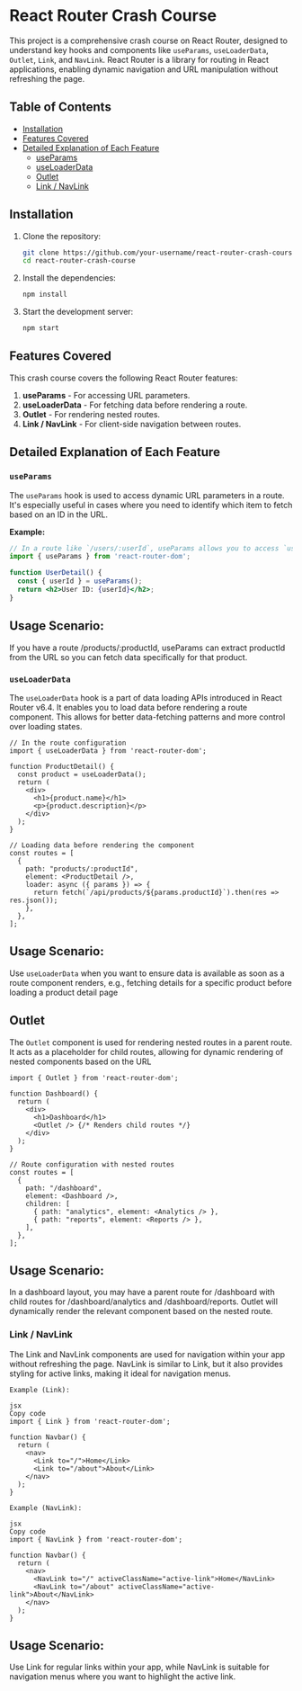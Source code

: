 # React Router Crash Course

This project is a comprehensive crash course on React Router, designed to understand key hooks and components like `useParams`, `useLoaderData`, `Outlet`, `Link`, and `NavLink`. React Router is a library for routing in React applications, enabling dynamic navigation and URL manipulation without refreshing the page.

## Table of Contents
- [Installation](#installation)
- [Features Covered](#features-covered)
- [Detailed Explanation of Each Feature](#detailed-explanation-of-each-feature)
  - [useParams](#useparams)
  - [useLoaderData](#useloaderdata)
  - [Outlet](#outlet)
  - [Link / NavLink](#link--navlink)


## Installation

1. Clone the repository:
    ```bash
    git clone https://github.com/your-username/react-router-crash-course.git
    cd react-router-crash-course
    ```

2. Install the dependencies:
    ```bash
    npm install
    ```

3. Start the development server:
    ```bash
    npm start
    ```

## Features Covered

This crash course covers the following React Router features:

1. **useParams** - For accessing URL parameters.
2. **useLoaderData** - For fetching data before rendering a route.
3. **Outlet** - For rendering nested routes.
4. **Link / NavLink** - For client-side navigation between routes.

## Detailed Explanation of Each Feature

### `useParams`
The `useParams` hook is used to access dynamic URL parameters in a route. It's especially useful in cases where you need to identify which item to fetch based on an ID in the URL.

**Example:**
```jsx
// In a route like `/users/:userId`, useParams allows you to access `userId`
import { useParams } from 'react-router-dom';

function UserDetail() {
  const { userId } = useParams();
  return <h2>User ID: {userId}</h2>;
}
```
## Usage Scenario: 
If you have a route /products/:productId, useParams can extract productId from the URL so you can fetch data specifically for that product.

### `useLoaderData`
The `useLoaderData` hook is a part of data loading APIs introduced in React Router v6.4. It enables you to load data before rendering a route component. This allows for better data-fetching patterns and more control over loading states.
```
// In the route configuration
import { useLoaderData } from 'react-router-dom';

function ProductDetail() {
  const product = useLoaderData();
  return (
    <div>
      <h1>{product.name}</h1>
      <p>{product.description}</p>
    </div>
  );
}

// Loading data before rendering the component
const routes = [
  {
    path: "products/:productId",
    element: <ProductDetail />,
    loader: async ({ params }) => {
      return fetch(`/api/products/${params.productId}`).then(res => res.json());
    },
  },
];
```
## Usage Scenario:
Use `useLoaderData` when you want to ensure data is available as soon as a route component renders, e.g., fetching details for a specific product before loading a product detail page

## Outlet
The `Outlet` component is used for rendering nested routes in a parent route. It acts as a placeholder for child routes, allowing for dynamic rendering of nested components based on the URL

```
import { Outlet } from 'react-router-dom';

function Dashboard() {
  return (
    <div>
      <h1>Dashboard</h1>
      <Outlet /> {/* Renders child routes */}
    </div>
  );
}

// Route configuration with nested routes
const routes = [
  {
    path: "/dashboard",
    element: <Dashboard />,
    children: [
      { path: "analytics", element: <Analytics /> },
      { path: "reports", element: <Reports /> },
    ],
  },
];
```

## Usage Scenario:
In a dashboard layout, you may have a parent route for /dashboard with child routes for /dashboard/analytics and /dashboard/reports. Outlet will dynamically render the relevant component based on the nested route.

### Link / NavLink
The Link and NavLink components are used for navigation within your app without refreshing the page. NavLink is similar to Link, but it also provides styling for active links, making it ideal for navigation menus.

```
Example (Link):

jsx
Copy code
import { Link } from 'react-router-dom';

function Navbar() {
  return (
    <nav>
      <Link to="/">Home</Link>
      <Link to="/about">About</Link>
    </nav>
  );
}
```
```
Example (NavLink):

jsx
Copy code
import { NavLink } from 'react-router-dom';

function Navbar() {
  return (
    <nav>
      <NavLink to="/" activeClassName="active-link">Home</NavLink>
      <NavLink to="/about" activeClassName="active-link">About</NavLink>
    </nav>
  );
}
```
## Usage Scenario: 
Use Link for regular links within your app, while NavLink is suitable for navigation menus where you want to highlight the active link.
